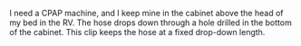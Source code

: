 I need a CPAP machine, and I keep mine in the cabinet above the head of my
bed in the RV. The hose drops down through a hole drilled in the bottom of
the cabinet. This clip keeps the hose at a fixed drop-down length.
